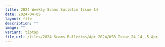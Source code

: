 ```yaml
---
title: 2024 Weekly Scams Bulletin Issue 14
date: 2024-04-05
layout: file
description: ""
image: ""
variant: tiptap
file_url: /files/2024 Scams Bulletins/Apr 2024/WSB_Issue_24_14__5_Apr_.pdf
---
```


